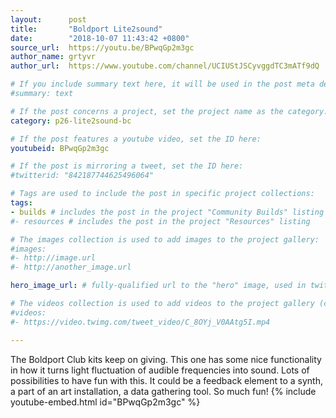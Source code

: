 ```yaml
---
layout:      post
title:       "Boldport Lite2sound"
date:        "2018-10-07 11:43:42 +0800"
source_url:  https://youtu.be/BPwqGp2m3gc
author_name: grtyvr
author_url:  https://www.youtube.com/channel/UCIUStJSCyvggdTC3mATf9dQ

# If you include summary text here, it will be used in the post meta description instead of an excerpt from the post body
#summary: text

# If the post concerns a project, set the project name as the category:
category: p26-lite2sound-bc

# If the post features a youtube video, set the ID here:
youtubeid: BPwqGp2m3gc

# If the post is mirroring a tweet, set the ID here:
#twitterid: "842187744625496064"

# Tags are used to include the post in specific project collections:
tags:
- builds # includes the post in the project "Community Builds" listing
#- resources # includes the post in the project "Resources" listing

# The images collection is used to add images to the project gallery:
#images:
#- http://image.url
#- http://another_image.url

hero_image_url: # fully-qualified url to the "hero" image, used in twitter cards for example

# The videos collection is used to add videos to the project gallery (currently only mp4):
#videos:
#- https://video.twimg.com/tweet_video/C_8OYj_V0AAtg5I.mp4

---
```


The Boldport Club kits keep on giving.  This one has some nice functionality in how it turns light fluctuation of audible frequencies into sound.  Lots of possibilities to have fun with this.  It could be a feedback element to a synth, a part of an art installation, a data gathering tool.  So much fun!
{% include youtube-embed.html id="BPwqGp2m3gc" %}
